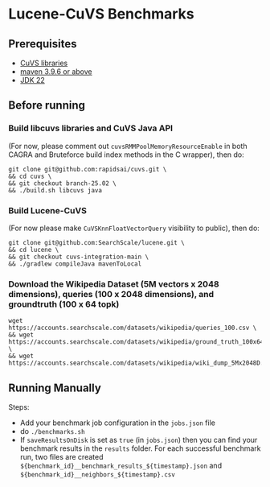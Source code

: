 # Lucene-CuVS Benchmarks

## Prerequisites
- [CuVS libraries](https://docs.rapids.ai/api/cuvs/stable/build/#build-from-source)
- [maven 3.9.6 or above](https://maven.apache.org/download.cgi)
- [JDK 22](https://openjdk.org/projects/jdk/22/)

## Before running

### Build libcuvs libraries and CuVS Java API
(For now, please comment out `cuvsRMMPoolMemoryResourceEnable` in both CAGRA and Bruteforce build index methods in the C wrapper), then do:
```
git clone git@github.com:rapidsai/cuvs.git \
&& cd cuvs \
&& git checkout branch-25.02 \
&& ./build.sh libcuvs java
```
### Build Lucene-CuVS
(For now please make `CuVSKnnFloatVectorQuery` visibility to public), then do:
```
git clone git@github.com:SearchScale/lucene.git \
&& cd lucene \
&& git checkout cuvs-integration-main \
&& ./gradlew compileJava mavenToLocal
```

### Download the Wikipedia Dataset (5M vectors x 2048 dimensions), queries (100 x 2048 dimensions), and groundtruth (100 x 64 topk)
```
wget https://accounts.searchscale.com/datasets/wikipedia/queries_100.csv \
&& wget https://accounts.searchscale.com/datasets/wikipedia/ground_truth_100x64.csv \
&& wget https://accounts.searchscale.com/datasets/wikipedia/wiki_dump_5Mx2048D.csv.gz
```

## Running Manually
Steps:
- Add your benchmark job configuration in the `jobs.json` file
- do `./benchmarks.sh`
- If `saveResultsOnDisk` is set as `true` (in `jobs.json`) then you can find your benchmark results in the `results` folder. For each successful benchmark run, two files are created `${benchmark_id}__benchmark_results_${timestamp}.json` and `${benchmark_id}__neighbors_${timestamp}.csv`
